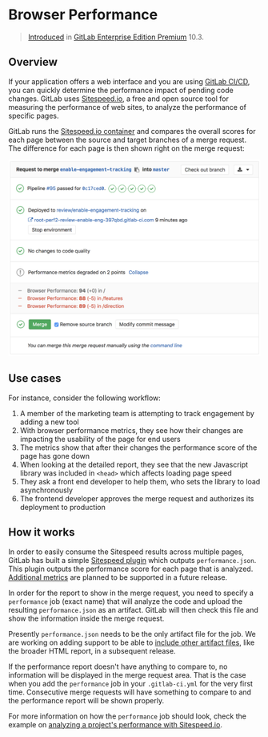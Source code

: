 # Browser Performance

> [Introduced][ee-3507] in [GitLab Enterprise Edition Premium][ee] 10.3.

## Overview

If your application offers a web interface and you are using [GitLab CI/CD][ci], you can quickly determine the performance impact of pending code changes. GitLab uses [Sitespeed.io][sitespeed], a free and open source tool for measuring the performance of web sites, to analyze the performance of specific pages.

GitLab runs the [Sitespeed.io container][sitespeed-container] and compares the overall scores for each page between the source and target branches of a merge request. The difference for each page is then shown right on the merge request:

![Performance Widget][performance-widget]

## Use cases

For instance, consider the following workflow:

1. A member of the marketing team is attempting to track engagement by adding a new tool
1. With browser performance metrics, they see how their changes are impacting the usability of the page for end users
1. The metrics show that after their changes the performance score of the page has gone down
1. When looking at the detailed report, they see that the new Javascript library was included in `<head>` which affects loading page speed
1. They ask a front end developer to help them, who sets the library to load asynchronously
1. The frontend developer approves the merge request and authorizes its deployment to production

## How it works

In order to easily consume the Sitespeed results across multiple pages, GitLab has built a simple [Sitespeed plugin](https://gitlab.com/gitlab-org/gl-performance) which outputs `performance.json`. This plugin outputs the performance score for each page that is analyzed. [Additional metrics](https://gitlab.com/gitlab-org/gitlab-ee/issues/4370) are planned to be supported in a future release.

In order for the report to show in the merge request, you need to specify a
`performance` job (exact name) that will analyze the code and upload the resulting
`performance.json` as an artifact. GitLab will then check this file and show
the information inside the merge request.

Presently `performance.json` needs to be the only artifact file for the job. We are working on adding support to be able to [include other artifact files](https://gitlab.com/gitlab-org/gitlab-ee/issues/2877), like the broader HTML report, in a subsequent release.

If the performance report doesn't have anything to compare to, no information
will be displayed in the merge request area. That is the case when you add the
`performance` job in your `.gitlab-ci.yml` for the very first time.
Consecutive merge requests will have something to compare to and the performance
report will be shown properly.

For more information on how the `performance` job should look, check the
example on [analyzing a project's performance with Sitespeed.io][sitespeed-docs].

[ee-3507]: https://gitlab.com/gitlab-org/gitlab-ee/merge_requests/3507
[ee]: https://about.gitlab.com/gitlab-ee/
[ci]: ../../../ci/README.md
[sitespeed]: https://www.sitespeed.io
[sitespeed-container]: https://hub.docker.com/r/sitespeedio/sitespeed.io/
[performance-widget]: img/performance_diff.png
[sitespeed-docs]: ../../../ci/examples/browser_performance.md
